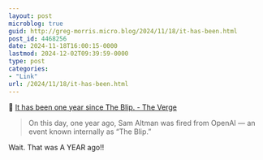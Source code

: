 ```yaml
---
layout: post
microblog: true
guid: http://greg-morris.micro.blog/2024/11/18/it-has-been.html
post_id: 4468256
date: 2024-11-18T16:00:15-0000
lastmod: 2024-12-02T09:39:59-0000
type: post
categories:
- "Link"
url: /2024/11/18/it-has-been.html
---
```

<p>🔗 <a class="u-in-reply-to" href="https://www.theverge.com/2024/11/17/24298920/its-been-one-year-since-the-blip">It has been one year since The Blip. - The Verge</a></p>
<blockquote>
<p>On this day, one year ago, Sam Altman was fired from OpenAI — an event known internally as “The Blip.”</p>
</blockquote>
<p>Wait. That was A YEAR ago!!</p>
